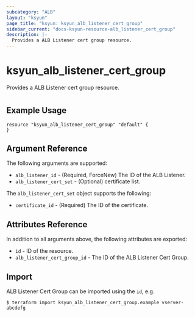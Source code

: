 ```yaml
---
subcategory: "ALB"
layout: "ksyun"
page_title: "ksyun: ksyun_alb_listener_cert_group"
sidebar_current: "docs-ksyun-resource-alb_listener_cert_group"
description: |-
  Provides a ALB Listener cert group resource.
---
```


# ksyun_alb_listener_cert_group

Provides a ALB Listener cert group resource.

#

## Example Usage

```hcl
resource "ksyun_alb_listener_cert_group" "default" {
}
```

## Argument Reference

The following arguments are supported:

* `alb_listener_id` - (Required, ForceNew) The ID of the ALB Listener.
* `alb_listener_cert_set` - (Optional) certificate list.

The `alb_listener_cert_set` object supports the following:

* `certificate_id` - (Required) The ID of the certificate.

## Attributes Reference

In addition to all arguments above, the following attributes are exported:

* `id` - ID of the resource.
* `alb_listener_cert_group_id` - The ID of the ALB Listener Cert Group.


## Import

ALB Listener Cert Group can be imported using the `id`, e.g.

```
$ terraform import ksyun_alb_listener_cert_group.example vserver-abcdefg
```

